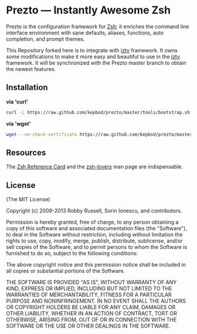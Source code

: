Prezto — Instantly Awesome Zsh
==============================

Prezto is the configuration framework for [Zsh][1]; it enriches the command line
interface environment with sane defaults, aliases, functions, auto completion,
and prompt themes.

This Repository forked here is to integrate with [iztv][2] framework. It owns some
modifications to make it more easy and beautiful to use in the [iztv][2] framework.
It will be synchronized with the Prezto master branch to obtain the newest
features.

Installation
---------

**via 'curl'**

```bash
curl -L https://raw.github.com/kepbod/prezto/master/tools/bootstrap.sh | bash
```

**via 'wget'**

```bash
wget --no-check-certificate https://raw.github.com/kepbod/prezto/master/tools/bootstrap.sh -O - | bash
```

Resources
---------

The [Zsh Reference Card][3] and the [zsh-lovers][4] man page are indispensable.

License
-------

(The MIT License)

Copyright (c) 2009-2013 Robby Russell, Sorin Ionescu, and contributors.

Permission is hereby granted, free of charge, to any person obtaining a copy of
this software and associated documentation files (the "Software"), to deal in
the Software without restriction, including without limitation the rights to
use, copy, modify, merge, publish, distribute, sublicense, and/or sell copies
of the Software, and to permit persons to whom the Software is furnished to do
so, subject to the following conditions:

The above copyright notice and this permission notice shall be included in all
copies or substantial portions of the Software.

THE SOFTWARE IS PROVIDED "AS IS", WITHOUT WARRANTY OF ANY KIND, EXPRESS OR
IMPLIED, INCLUDING BUT NOT LIMITED TO THE WARRANTIES OF MERCHANTABILITY,
FITNESS FOR A PARTICULAR PURPOSE AND NONINFRINGEMENT. IN NO EVENT SHALL THE
AUTHORS OR COPYRIGHT HOLDERS BE LIABLE FOR ANY CLAIM, DAMAGES OR OTHER
LIABILITY, WHETHER IN AN ACTION OF CONTRACT, TORT OR OTHERWISE, ARISING FROM,
OUT OF OR IN CONNECTION WITH THE SOFTWARE OR THE USE OR OTHER DEALINGS IN THE
SOFTWARE.

[1]: http://www.zsh.org
[2]: https://github.com/kepbod/iztv
[3]: http://www.bash2zsh.com/zsh_refcard/refcard.pdf
[4]: http://grml.org/zsh/zsh-lovers.html
